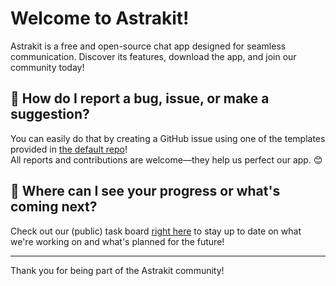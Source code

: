 # Welcome to Astrakit!

Astrakit is a free and open-source chat app designed for seamless communication. Discover its features, download the app, and join our community today!

## 🐞 How do I report a bug, issue, or make a suggestion?

You can easily do that by creating a GitHub issue using one of the templates provided in [the default repo](https://github.com/astrakit/.github/issues)!  
All reports and contributions are welcome—they help us perfect our app. 😊

## 🚀 Where can I see your progress or what's coming next?

Check out our (public) task board [right here](https://github.com/orgs/astrakit/projects/1/views/1) to stay up to date on what we're working on and what's planned for the future!

---

Thank you for being part of the Astrakit community!
